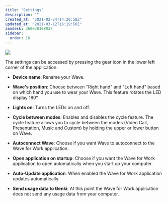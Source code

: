 ```yaml
---
title: "Settings"
description: ""
created_at: "2021-02-24T14:20:58Z"
updated_at: "2021-03-12T16:19:50Z"
zendesk: 360038108037
sidebar:
  order: 18
---
```


![](/images/wave-for-work-settings.png)


The settings can be accessed by pressing the gear icon in the lower left corner of the application.

* **Device name**: Rename your Wave.

* **Wave's position**: Choose between "Right hand" and "Left hand" based on which hand you use to wear your Wave. This feature rotates the LED display 180°.

* **Lights on**: Turns the LEDs on and off.

* **Cycle between modes**: Enables and disables the cycle feature. The cycle feature allows you to cycle between the modes (Video Call, Presentation, Music and Custom) by holding the upper or lower button on Wave.

* **Autoconnect Wave**: Choose if you want Wave to autoconnect to the Wave for Work application.

* **Open application on startup**: Choose if you want the Wave for Work application to open automatically when you start up your computer.

* **Auto-Update application**: When enabled the Wave for Work application updates automatically.

* **Send usage data to Genki**: At this point the Wave for Work application does not send any usage data from your computer.
